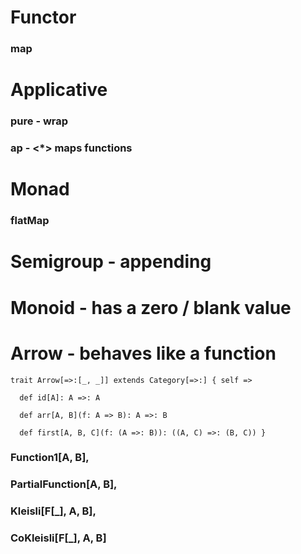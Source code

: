 
# Functor

### map

# Applicative

### pure - wrap

### ap - <*> maps functions

# Monad

### flatMap

# Semigroup  - appending

# Monoid - has a zero / blank value

# Arrow - behaves like a function


`trait Arrow[=>:[_, _]] extends Category[=>:] { self =>`

`  def id[A]: A =>: A`

`  def arr[A, B](f: A => B): A =>: B`

`  def first[A, B, C](f: (A =>: B)): ((A, C) =>: (B, C)) }`


### Function1[A, B], 
### PartialFunction[A, B], 
### Kleisli[F[_], A, B],
### CoKleisli[F[_], A, B]




